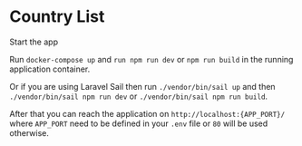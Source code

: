 
# Country List

Start the app

Run `docker-compose up` and `run npm run dev` or `npm run build` in the running application container.

Or if you are using Laravel Sail then run 
`./vendor/bin/sail up` and then `./vendor/bin/sail npm run dev` or `./vendor/bin/sail npm run build`.

After that you can reach the application on `http://localhost:{APP_PORT}/` where `APP_PORT` need to be defined in your `.env` file or `80` will be used otherwise.

